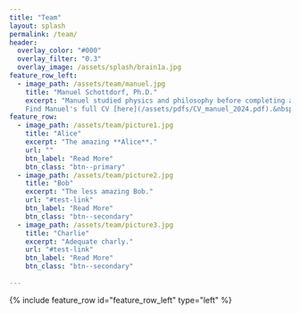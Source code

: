 ```yaml
---
title: "Team"
layout: splash
permalink: /team/
header:
  overlay_color: "#000"
  overlay_filter: "0.3"
  overlay_image: /assets/splash/brain1a.jpg
feature_row_left:
  - image_path: /assets/team/manuel.jpg
    title: "Manuel Schottdorf, Ph.D."
    excerpt: "Manuel studied physics and philosophy before completing a PhD at Max Planck in Germany. For his postdoc, he joined David Tank and Carlos Brody in Princeton. Manuel won numerous awards over the years, among them a Boehringer Ingelheim Fonds PhD Fellowship, an Otto Hahn medal, and a Burroughs Wellcome Fund's Career Award. In addition to science, Manuel's interests include labor rights and he was an organizing committee member for the postdoc union at Princeton.<br/><br/>
    Find Manuel's full CV [here](/assets/pdfs/CV_manuel_2024.pdf).&nbsp;&nbsp;Send Manuel an [e-mail](mailto:maschott-at-udel.edu)."
feature_row:
  - image_path: /assets/team/picture1.jpg
    title: "Alice"
    excerpt: "The amazing **Alice**."
    url: ""
    btn_label: "Read More"
    btn_class: "btn--primary"
  - image_path: /assets/team/picture2.jpg
    title: "Bob"
    excerpt: "The less amazing Bob."
    url: "#test-link"
    btn_label: "Read More"
    btn_class: "btn--secondary"
  - image_path: /assets/team/picture3.jpg
    title: "Charlie"
    excerpt: "Adequate charly."
    url: "#test-link"
    btn_label: "Read More"
    btn_class: "btn--secondary"
  
---
```


{% include feature_row id="feature_row_left" type="left" %}

<!-- {% include feature_row %} -->

